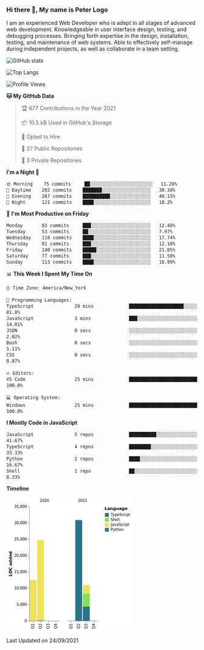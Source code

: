 ### Hi there 👋, My name is Peter Logo

I am an experienced Web Developer who is adept in all stages of advanced web development. Knowledgeable in user interface design, 
testing, and debugging processes. Bringing forth expertise in the design, installation, testing, and maintenance of web systems. 
Able to effectively self-manage during independent projects, as well as collaborate in a team setting.

![GitHub stats](https://github-readme-stats.vercel.app/api?username=peterlogo&show_icons=true&count_private=true&theme=dark)

![Top Langs](https://github-readme-stats.vercel.app/api/top-langs/?username=peterlogo&theme=dark&layout=compact&langs_count=8)

<!--START_SECTION:waka-->
![Profile Views](http://img.shields.io/badge/Profile%20Views-0-blue)

**🐱 My GitHub Data** 

> 🏆 677 Contributions in the Year 2021
 > 
> 📦 10.5 kB Used in GitHub's Storage 
 > 
> 💼 Opted to Hire
 > 
> 📜 27 Public Repositories 
 > 
> 🔑 3 Private Repositories  
 > 
**I'm a Night 🦉** 

```text
🌞 Morning    75 commits     ██░░░░░░░░░░░░░░░░░░░░░░░   11.28% 
🌆 Daytime    202 commits    ███████░░░░░░░░░░░░░░░░░░   30.38% 
🌃 Evening    267 commits    ██████████░░░░░░░░░░░░░░░   40.15% 
🌙 Night      121 commits    ████░░░░░░░░░░░░░░░░░░░░░   18.2%

```
📅 **I'm Most Productive on Friday** 

```text
Monday       83 commits     ███░░░░░░░░░░░░░░░░░░░░░░   12.48% 
Tuesday      53 commits     ██░░░░░░░░░░░░░░░░░░░░░░░   7.97% 
Wednesday    118 commits    ████░░░░░░░░░░░░░░░░░░░░░   17.74% 
Thursday     81 commits     ███░░░░░░░░░░░░░░░░░░░░░░   12.18% 
Friday       140 commits    █████░░░░░░░░░░░░░░░░░░░░   21.05% 
Saturday     77 commits     ███░░░░░░░░░░░░░░░░░░░░░░   11.58% 
Sunday       113 commits    ████░░░░░░░░░░░░░░░░░░░░░   16.99%

```


📊 **This Week I Spent My Time On** 

```text
⌚︎ Time Zone: America/New_York

💬 Programming Languages: 
TypeScript               20 mins             ████████████████████░░░░░   81.8% 
JavaScript               3 mins              ███░░░░░░░░░░░░░░░░░░░░░░   14.01% 
JSON                     0 secs              ░░░░░░░░░░░░░░░░░░░░░░░░░   2.02% 
Bash                     0 secs              ░░░░░░░░░░░░░░░░░░░░░░░░░   1.11% 
CSS                      0 secs              ░░░░░░░░░░░░░░░░░░░░░░░░░   0.87%

🔥 Editors: 
VS Code                  25 mins             █████████████████████████   100.0%

💻 Operating System: 
Windows                  25 mins             █████████████████████████   100.0%

```

**I Mostly Code in JavaScript** 

```text
JavaScript               5 repos             ██████████░░░░░░░░░░░░░░░   41.67% 
TypeScript               4 repos             ████████░░░░░░░░░░░░░░░░░   33.33% 
Python                   2 repos             ████░░░░░░░░░░░░░░░░░░░░░   16.67% 
Shell                    1 repo              ██░░░░░░░░░░░░░░░░░░░░░░░   8.33%

```


**Timeline**

![Chart not found](https://raw.githubusercontent.com/peterlogo/peterlogo/main/charts/bar_graph.png) 


 Last Updated on 24/09/2021
<!--END_SECTION:waka-->


